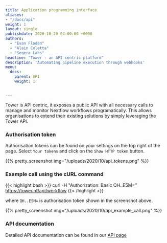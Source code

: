 ```yaml
---
title: Application programming interface
aliases:
- "/docs/api"
weight: 1
layout: single
publishdate: 2020-10-20 04:00:00 +0000
authors:
  - "Evan Floden"
  - "Alain Coletta"
  - "Seqera Labs"
headline: "Tower - an API centric platform"
description: 'Automating pipeline execution through webhooks'
menu:
  docs:
    parent: API
    weight: 1


---
```


Tower is API centric, it exposes a public API with all necessary calls to manage and monitor Nextflow workflows programatically. This allows organisations to extend their existing solutions by simply leveraging the Tower API.

### Authorisation token

Authorisation tokens can be found on your settings on the top right of the page. Select `Your tokens` and click on the `Show HTTP token` button.

{{% pretty_screenshot img="/uploads/2020/10/api_tokens.png" %}}


### Example call using the cURL command

{{< highlight bash >}}
curl -H "Authorization: Basic QH..E5M=" https://tower.nf/api/workflow
{{< /highlight >}}

where `QH..E5M=` is authorisation token shown in the screenshot above.  

{{% pretty_screenshot img="/uploads/2020/10/api_example_call.png" %}}

### API documentation

Detailed API documentation can be found in our [API page](https://tower.nf/openapi/index.html)
